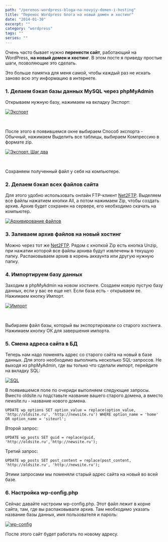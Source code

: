 ```yaml
---
path: "/perenos-wordpress-bloga-na-novyiy-domen-i-hosting"
title: "Перенос Wordpress блога на новый домен и хостинг"
date: "2014-01-30"
excerpt: ""
category: "wordpress"
tags: ""
series: ""
---
```


Очень часто бывает нужно **перенести сайт**, работающий на WordPress, **на новый домен и хостинг**. В этом посте я приведу простые шаги, позволяющие это сделать.

Это больше памятка для меня самой, чтобы каждый раз не искать заново всю эту информацию в интернете.

### 1\. Делаем бэкап базы данных MySQL через phpMyAdmin

Открываем нужную базу, нажимаем на вкладку Экспорт:

[![Экспорт](images/1.jpg)](http://oriolo.ru/wp-content/uploads/2014/01/1.jpg)

 

После этого в появившемся окне выбираем Способ экспорта - Обычный, нажимаем Выделить все таблицы, выбираем Компрессию в формате zip.

[![Экспорт. Шаг два](images/2.jpg)](http://oriolo.ru/wp-content/uploads/2014/01/2.jpg)

 

Сохраняем полученный файл у себя на компьютере.

### 2\. Делаем бэкап всех файлов сайта

Для этого удобно использовать онлайн FTP-клиент [Net2FTP](http://net2ftp.com/). Выделяем все файлы нажатием кнопки All, а потом нажимаем Zip, чтобы создать архив. Архив будет сохранен на сервере, его необходимо скачать на компьютер.

[![Архивирование файлов](images/3.jpg)](http://oriolo.ru/wp-content/uploads/2014/01/3.jpg)

### 3\. Заливаем архив файлов на новый хостинг

Можно через тот же [Net2FTP](http://net2ftp.com/). Рядом с кнопкой Zip есть кнопка Unzip, при нажатии которой все файлы архива будут извлечены в текущую папку. Распаковываем архив в корень аккаунта или другую нужную папку.

### 4\. Импортируем базу данных

Заходим в phpMyAdmin на новом хостинге. Создаем новую пустую базу данных, если у вас ее еще нет. Если база есть - открываем ее. Нажимаем кнопку Импорт.

[![Импорт](images/4.jpg)](http://oriolo.ru/wp-content/uploads/2014/01/4.jpg)

 

Выбираем файл базы, который вы экспортировали со старого хостинга. Нажимаем кнопку ОК для завершения импорта.

### 5\. Смена адреса сайта в БД

Теперь нам надо поменять адрес со старого сайта на новый в базе данных. Для этого необходимо выполнить несколько SQL-запросов. Не выходя из phpMyAdmin, где вы только что сделали импорт, перейдите на вкладку SQL:

[![SQL](images/5.jpg)](http://oriolo.ru/wp-content/uploads/2014/01/5.jpg)

В появившемся поле по очериди выполняем следующие запросы. Вместо oldsite.ru подставьте название вашего старого домена, а вместо newsite.ru - название нового домена.

```
UPDATE wp_options SET option_value = replace(option_value, 'http://oldsite.ru', 'http://newsite.ru') WHERE option_name = 'home' OR option_name = 'siteurl';
```

Второй запрос:

```
UPDATE wp_posts SET guid = replace(guid, 'http://oldsite.ru','http://newsite.ru');
```

Третий запрос:

```
UPDATE wp_posts SET post_content = replace(post_content, 'http://oldsite.ru', 'http://newsite.ru');
```

Этими запросами мы поменяли старый адрес сайта на новый во всей базе.

### 6\. Настройка wp-config.php

Сейчас давайте настроим wp-config.php. Этот файл лежит в корне сайта, там, где вы распаковывали архив. Там необходимо указать название базы данных, имя пользователя и пароль:

[![wp-config](images/6.jpg)](http://oriolo.ru/wp-content/uploads/2014/01/6.jpg)

После этого сайт будет работать по новому адресу.
